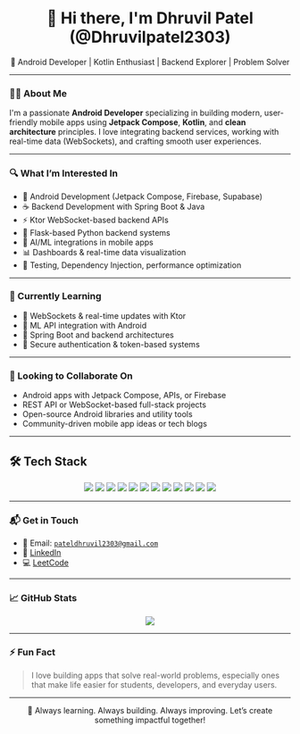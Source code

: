 <h1 align="center">👋 Hi there, I'm Dhruvil Patel (@Dhruvilpatel2303)</h1>

<p align="center">
  🚀 Android Developer | Kotlin Enthusiast | Backend Explorer | Problem Solver
</p>

---

### 👨‍💻 About Me

I'm a passionate **Android Developer** specializing in building modern, user-friendly mobile apps using **Jetpack Compose**, **Kotlin**, and **clean architecture** principles. I love integrating backend services, working with real-time data (WebSockets), and crafting smooth user experiences.

---

### 🔍 What I’m Interested In

- 📱 Android Development (Jetpack Compose, Firebase, Supabase)
- ☕ Backend Development with Spring Boot & Java
- ⚡ Ktor WebSocket-based backend APIs
- 🐍 Flask-based Python backend systems
- 🤖 AI/ML integrations in mobile apps
- 📊 Dashboards & real-time data visualization
- 🧪 Testing, Dependency Injection, performance optimization

---

### 🌱 Currently Learning

- 🔁 WebSockets & real-time updates with Ktor
- 🧠 ML API integration with Android
- 🔧 Spring Boot and backend architectures
- 🔐 Secure authentication & token-based systems

---

### 🤝 Looking to Collaborate On

- Android apps with Jetpack Compose, APIs, or Firebase
- REST API or WebSocket-based full-stack projects
- Open-source Android libraries and utility tools
- Community-driven mobile app ideas or tech blogs

---

## 🛠 Tech Stack

<p align="center">
  <img src="https://img.shields.io/badge/Kotlin-0095D5?style=for-the-badge&logo=kotlin&logoColor=white"/>
  <img src="https://img.shields.io/badge/Jetpack_Compose-4285F4?style=for-the-badge&logo=jetpackcompose&logoColor=white"/>
  <img src="https://img.shields.io/badge/Ktor-000000?style=for-the-badge&logo=ktor&logoColor=white"/>
  <img src="https://img.shields.io/badge/Firebase-ffca28?style=for-the-badge&logo=firebase&logoColor=black"/>
  <img src="https://img.shields.io/badge/Room-6D4C41?style=for-the-badge&logo=android&logoColor=white"/>
  <img src="https://img.shields.io/badge/Retrofit-007396?style=for-the-badge&logo=android&logoColor=white"/>
  <img src="https://img.shields.io/badge/Spring_Boot-6DB33F?style=for-the-badge&logo=springboot&logoColor=white"/>
  <img src="https://img.shields.io/badge/Python-3776AB?style=for-the-badge&logo=python&logoColor=white"/>
  <img src="https://img.shields.io/badge/Flask-000000?style=for-the-badge&logo=flask&logoColor=white"/>
  <img src="https://img.shields.io/badge/WebSockets-333333?style=for-the-badge&logo=websockets&logoColor=white"/>
  <img src="https://img.shields.io/badge/Git-F05032?style=for-the-badge&logo=git&logoColor=white"/>
  <img src="https://img.shields.io/badge/GitHub-181717?style=for-the-badge&logo=github&logoColor=white"/>
</p>

---

### 📬 Get in Touch

- 📧 Email: [`pateldhruvil2303@gmail.com`](mailto:pateldhruvil2303@gmail.com)
- 💼 [LinkedIn](https://www.linkedin.com/in/dhruvil-patel-507301285/)
- 💻 [LeetCode](https://leetcode.com/u/Dhruvil2303/)

---

### 📈 GitHub Stats

<p align="center">
  <img src="https://github-readme-stats.vercel.app/api/top-langs/?username=Dhruvilpatel2303&layout=donut&theme=tokyonight" />
</p>

---

### ⚡ Fun Fact

> I love building apps that solve real-world problems, especially ones that make life easier for students, developers, and everyday users.

---

<p align="center">📌 Always learning. Always building. Always improving. Let’s create something impactful together!</p>
